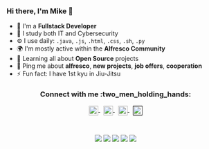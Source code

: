 ### Hi there, I'm Mike 👋

- 🏢 I'm a **Fullstack Developer**
- 💼 I study both IT and Cybersecurity
- ⚙️ I use daily: <code>.java</code>, <code>.js</code>, <code>.html</code>, <code>.css</code>, <code>.sh</code>, <code>.py</code>
- 🌍 I'm mostly active within the **Alfresco Community**
- 🌱 Learning all about **Open Source** projects
- 💬 Ping me about **alfresco**, **new projects**, **job offers**, **cooperation**
- ⚡️ Fun fact: I have 1st kyu in Jiu-Jitsu

<div align="center">
  <h3 align="center">Connect with me :two_men_holding_hands:</h3> 
</div>
<p align="center" >
<a href="https://www.linkedin.com/in/michal-jastrzebski/">
  <img align="center"alt="LinkdedIn" width="22px" src="https://cdn.jsdelivr.net/npm/simple-icons@3.6.1/icons/linkedin.svg" />
</a>&nbsp;	 
<a href="https://howkymike.github.io/">
  <img align="center" alt="portfolio" width="22px" src="https://cdn.jsdelivr.net/npm/simple-icons@3.6.1/icons/googlechrome.svg" />
</a> &nbsp;	
<a href="https://github.com/howkymike">
  <img align="center" alt="Github" width="22px" src="https://cdn.jsdelivr.net/npm/simple-icons@3.6.1/icons/github.svg" />
</a>&nbsp;	
  <a href="">  <img align="center" alt="Gmail" width="22px" src="https://cdn.jsdelivr.net/npm/simple-icons@3.6.1/icons/gmail.svg" />
</a>
</p>
<br />

<p align="center" >
<img src = "https://img.shields.io/badge/-JavaScript-black?logo=javaScript"> <img src = "https://img.shields.io/badge/-HTML5-yellowgreen?logo=html5"> 
<img src = "https://img.shields.io/badge/-NodeJS-blue?logo=node.js"> 
<img src = "https://img.shields.io/badge/-Java-red?logo=java"> 
<img src = "https://img.shields.io/badge/-Python-orange?logo=python"> 
</p>
